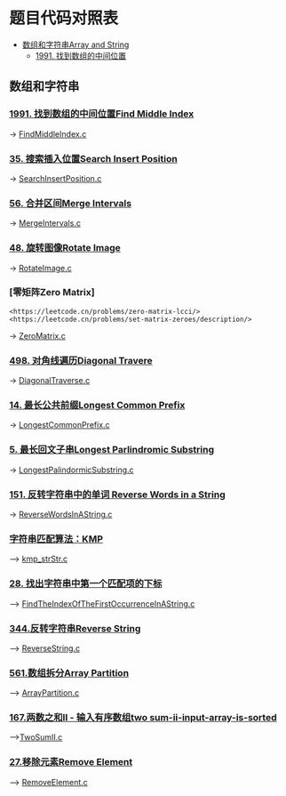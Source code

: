 # 题目代码对照表
<!--toc-->
- [数组和字符串Array and String](#数组和字符串)
    - [1991. 找到数组的中间位置](#找到数组的中间位置)

## 数组和字符串
### [1991. 找到数组的中间位置Find Middle Index](https://leetcode.cn/classic/problems/find-the-middle-index-in-array/description/)
-> [FindMiddleIndex.c](leetbook/array_and_string/FindMiddleIndex.c)

### [35. 搜索插入位置Search Insert Position](https://leetcode.cn/problems/search-insert-position/description/)
-> [SearchInsertPosition.c](leetbook/array_and_string/SearchInsertPosition.c)

### [56. 合并区间Merge Intervals](https://leetcode.cn/problems/merge-intervals/description/)
-> [MergeIntervals.c](leetbook/array_and_string/MergeIntervals.c)

### [48. 旋转图像Rotate Image](https://leetcode.cn/problems/rotate-image/description/)
-> [RotateImage.c](leetbook/array_and_string/RotateImage.c)

### [零矩阵Zero Matrix] 
    <https://leetcode.cn/problems/zero-matrix-lcci/>
    <https://leetcode.cn/problems/set-matrix-zeroes/description/>
-> [ZeroMatrix.c](leetbook/array_and_string/ZeroMatrix.c)

### [498. 对角线遍历Diagonal Travere](https://leetcode.cn/problems/diagonal-traverse/description/)
-> [DiagonalTraverse.c](leetbook/array_and_string/DiagonalTraverse.c)

### [14. 最长公共前缀Longest Common Prefix](https://leetcode.cn/problems/longest-common-prefix/description/)
-> [LongestCommonPrefix.c](leetbook/array_and_string/LongestCommonPrefix.c)

### [5. 最长回文子串Longest Parlindromic Substring](https://leetcode.cn/problems/longest-palindromic-substring/description/)
-> [LongestPalindormicSubstring.c](leetbook/array_and_string/LongestPalindormicSubstring.c)

### [151. 反转字符串中的单词 Reverse Words in a String](https://leetcode.cn/problems/reverse-words-in-a-string/description/)
-> [ReverseWordsInAString.c](leetbook/array_and_string/ReverseWordsInAString.c)

### [字符串匹配算法：KMP]()
--> [kmp_strStr.c](leetbook/array_and_string/kmp_strStr.c)

### [28. 找出字符串中第一个匹配项的下标](https://leetcode.cn/problems/find-the-index-of-the-first-occurrence-in-a-string/description/)
--> [FindTheIndexOfTheFirstOccurrenceInAString.c](leetbook/array_and_string/FindTheIndexOfTheFirstOccurrenceInAString.c)

### [344.反转字符串Reverse String](https://leetcode.cn/problems/reverse-string/description/)
--> [ReverseString.c](leetbook/array_and_string/ReverseString.c)

### [561.数组拆分Array Partition](https://leetcode.cn/problems/array-partition/description/)
--> [ArrayPartition.c](leetbook/array_and_string/ArrayPartition.c)

### [167.两数之和Ⅱ - 输入有序数组two sum-ii-input-array-is-sorted](https://leetcode.cn/problems/two-sum-ii-input-array-is-sorted/description/)
-->[TwoSumII.c](leetbook/array_and_string/TwoSumII.c)

### [27.移除元素Remove Element](https://leetcode.cn/problems/remove-element/)
--> [RemoveElement.c](leetbook/array_and_string/RemoveElement.c)
